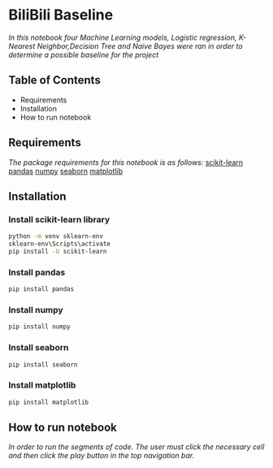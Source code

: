 # BiliBili Baseline
*In this notebook four Machine Learning models, Logistic regression, K-Nearest Neighbor,Decision Tree and Naive Bayes were ran in order to determine a possible baseline for the project*

## Table of Contents
- Requirements
- Installation
- How to run notebook

## Requirements
*The package requirements for this notebook is as follows:*
[scikit-learn](https://scikit-learn.org/stable/install.html)
[pandas](https://pypi.org/project/pandas/)
[numpy](https://pypi.org/project/numpy/)
[seaborn](https://pypi.org/project/seaborn/)
[matplotlib](https://pypi.org/project/matplotlib/)


## Installation
### Install scikit-learn library

```bash
python -m venv sklearn-env
sklearn-env\Scripts\activate
pip install -U scikit-learn
```
### Install pandas

```bash
pip install pandas
```

### Install numpy

```bash
pip install numpy
```
### Install seaborn

```bash
pip install seaborn
```

### Install matplotlib

```bash
pip install matplotlib
```
## How to run notebook
*In order to run the segments of code. The user must click the necessary cell and then click the play button in the top navigation bar.*